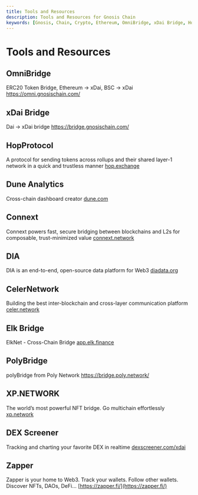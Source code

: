 ```yaml
---
title: Tools and Resources
description: Tools and Resources for Gnosis Chain
keywords: [Gnosis, Chain, Crypto, Ethereum, OmniBridge, xDai Bridge, HopProtocol, Connext, DIA, CelerNetwork, Elk Bridge, Dune Analytics] 
---
```


# Tools and Resources

## OmniBridge
ERC20 Token Bridge, Ethereum -> xDai, BSC -> xDai
https://omni.gnosischain.com/

## xDai Bridge
Dai -> xDai bridge
https://bridge.gnosischain.com/

## HopProtocol
A protocol for sending tokens across rollups and their shared layer-1 network in a quick and trustless manner
[hop.exchange](hop.exchange)

## Dune Analytics
Cross-chain dashboard creator
[dune.com](dune.com)

## Connext
Connext powers fast, secure bridging between blockchains and L2s for composable, trust-minimized value
[connext.network](connext.network)

## DIA
DIA is an end-to-end, open-source data platform for Web3
[diadata.org](diadata.org)

## CelerNetwork
Building the best inter-blockchain and cross-layer communication platform
[celer.network](celer.network)


## Elk Bridge
ElkNet - Cross-Chain Bridge
[app.elk.finance](app.elk.finance)

## PolyBridge
polyBridge from Poly Network
https://bridge.poly.network/

## XP.NETWORK
The world’s most powerful NFT bridge. Go multichain effortlessly
[xp.network](xp.network)

## DEX Screener
Tracking and charting your favorite DEX in realtime
[dexscreener.com/xdai](dexscreener.com/xdai)

## Zapper
Zapper is your home to Web3. Track your wallets. Follow other wallets. Discover NFTs, DAOs, DeFi...
[https://zapper.fi/](https://zapper.fi/)